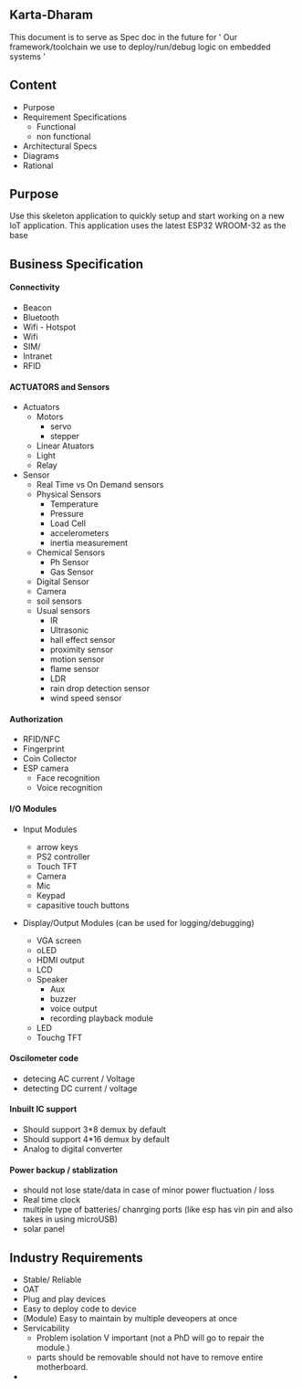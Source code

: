 ## Karta-Dharam
This document is to serve as Spec doc in the future for
' Our framework/toolchain we use to deploy/run/debug logic on embedded systems '

## Content
* Purpose
* Requirement Specifications
    * Functional
    * non functional
* Architectural Specs
* Diagrams
* Rational



## Purpose
Use this skeleton application to quickly setup and start working on a new IoT application. This application uses the latest ESP32 WROOM-32 as the base  


## Business Specification

#### Connectivity
* Beacon
* Bluetooth
* Wifi - Hotspot
* Wifi 
* SIM/
* Intranet
* RFID

#### ACTUATORS and Sensors 
* Actuators
    * Motors
        * servo
        * stepper
    * Linear Atuators
    * Light
    * Relay
* Sensor
    * Real Time vs On Demand sensors
    * Physical Sensors
        * Temperature 
        * Pressure 
        * Load Cell 
        * accelerometers
        * inertia measurement
    * Chemical Sensors
        * Ph Sensor
        * Gas Sensor
    * Digital Sensor 
    * Camera
    * soil sensors
    * Usual sensors
        * IR 
        * Ultrasonic
        * hall effect sensor
        * proximity sensor
        * motion sensor 
        * flame sensor
        * LDR
        * rain drop detection sensor
        * wind speed sensor

#### Authorization 
* RFID/NFC
* Fingerprint
* Coin Collector
* ESP camera
    * Face recognition 
    * Voice recognition


#### I/O Modules

* Input Modules
    * arrow keys 
    * PS2 controller
    * Touch TFT
    * Camera
    * Mic
    * Keypad
    * capasitive touch buttons

* Display/Output  Modules  (can be used for logging/debugging)
    * VGA screen
    * oLED 
    * HDMI output
    * LCD 
    * Speaker 
        * Aux
        * buzzer
        * voice output 
        * recording playback module
    * LED 
    * Touchg TFT

#### Oscilometer code 
* detecing AC current / Voltage
* detecting DC current / voltage

#### Inbuilt IC support
* Should support 3*8 demux by default 
* Should support 4*16 demux by default 
* Analog to digital converter 

#### Power backup / stablization 
* should not lose state/data in case of minor power fluctuation / loss 
* Real time clock 
* multiple type of batteries/ chanrging ports (like esp has vin pin and also takes in using microUSB)
* solar panel

## Industry Requirements
 * Stable/ Reliable
 * OAT 
 * Plug and play devices
 * Easy to deploy code to device
 * (Module) Easy to maintain by multiple deveopers at once 
 * Servicability
    * Problem isolation V important (not a PhD will go to repair the module.) 
    * parts should be removable should not have to remove entire motherboard.
 * 

## 